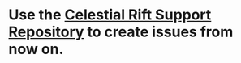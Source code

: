 # Use the [Celestial Rift Support Repository](https://github.com/CelestialRift/support) to create issues from now on.
